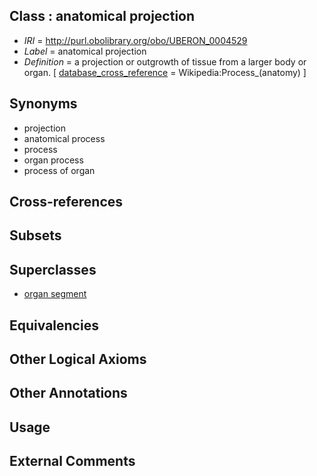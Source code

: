 
## Class : anatomical projection

 * *IRI* = http://purl.obolibrary.org/obo/UBERON_0004529
 * *Label* = anatomical projection
 * *Definition* = a projection or outgrowth of tissue from a larger body or organ. [ [database_cross_reference](../../ef/oboInOwl#hasDbXref.md) = Wikipedia:Process_(anatomy) ]

## Synonyms

 * projection
 * anatomical process
 * process
 * organ process
 * process of organ

## Cross-references


## Subsets


## Superclasses

 * [organ segment](../../UBERON/63/UBERON_0000063.md)

## Equivalencies


## Other Logical Axioms


## Other Annotations


## Usage


## External Comments


